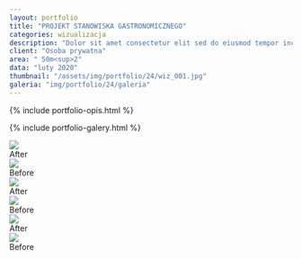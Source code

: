 ```yaml
---
layout: portfolio
title: "PROJEKT STANOWISKA GASTRONOMICZNEGO"
categories: wizualizacja
description: "Dolor sit amet consectetur elit sed do eiusmod tempor incididunt labore et dolore magna aliqua enim minim veniam quis nostrud exercitation ullamco laboris nisi aliquip commodo consequat.duis aute irure sint occae cat cupidatat non proident sunt in culpa qui officia deserunt mollit anim id est laborum. Sed perspiciatis unde omnis iste natus error sit voluptatem."
client: "Osoba prywatna"
area: " 50m<sup>2"
data: "luty 2020"
thumbnail: "/assets/img/portfolio/24/wiz_001.jpg"
galeria: "img/portfolio/24/galeria"
---
```

{% include portfolio-opis.html %}

{% include portfolio-galery.html %}



<div class="mainSection">
    <div id="one" class="bal-container">
        <div class="bal-after">
            <img src="/assets/img/portfolio/24/p/wiz_001.jpg">
            <div class="bal-afterPosition afterLabel">
                After
            </div>
        </div>
        <div class="bal-before">
            <div class="bal-before-inset">
                <img src="/assets/img/portfolio/24/p/wiz_002.jpg">
                <div class="bal-beforePosition beforeLabel">
                    Before
                </div>
            </div>
        </div>
        <div class="bal-handle">
            <span class=" handle-left-arrow"></span>
            <span class="handle-right-arrow"></span>
        </div>
    </div>
    <div id="two" class="bal-container">
        <div class="bal-after">
            <img src="/assets/img/portfolio/24/p/wiz_004.jpg">
            <div class="bal-afterPosition afterLabel">
                After
            </div>
        </div>
        <div class="bal-before">
            <div class="bal-before-inset">
                <img src="/assets/img/portfolio/24/p/wiz_003.jpg">
                <div class="bal-beforePosition beforeLabel">
                    Before
                </div>
            </div>
        </div>
        <div class="bal-handle">
            <span class="handle-left-arrow"></span>
            <span class="handle-right-arrow"></span>
        </div>
    </div>
    <div id="three" class="bal-container">
        <div class="bal-after">
            <img src="/assets/img/portfolio/24/p/wiz_005.jpg">
            <div class="bal-afterPosition afterLabel">
                After
            </div>
        </div>
        <div class="bal-before">
            <div class="bal-before-inset">
                <img src="/assets/img/portfolio/24/p/wiz_006.jpg">
                <div class="bal-beforePosition beforeLabel">
                    Before
                </div>
            </div>
        </div>
        <div class="bal-handle">
            <span class="handle-left-arrow"></span>
            <span class="handle-right-arrow"></span>
        </div>
    </div>
</div>


<script src="/assets/plugins/comparison-slider/js/script.js"></script>

<script>
    new BeforeAfter({
        id: '#one'
    });
    new BeforeAfter({
        id: '#two'
    });
    new BeforeAfter({
        id: '#three'
    });
</script>
